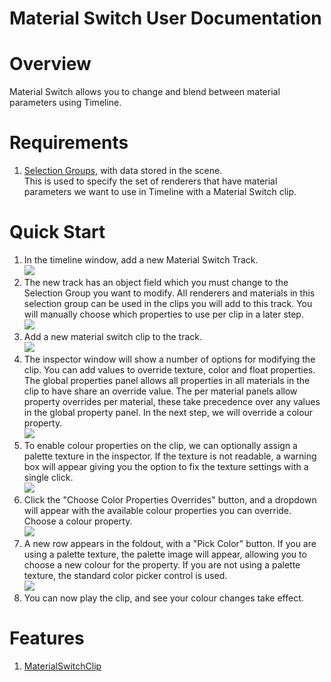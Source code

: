 Material Switch User Documentation
==================================

# Overview
Material Switch allows you to change and blend between material parameters using Timeline.

# Requirements
1. [Selection Groups](https://docs.unity3d.com/Packages/com.unity.selection-groups@latest), 
   with data stored in the scene.   
   This is used to specify the set of renderers that have material parameters 
   we want to use in Timeline with a Material Switch clip. 

# Quick Start
1. In the timeline window, add a new Material Switch Track. <br> ![](images/image1.png)
2. The new track has an object field which you must change to the Selection Group you want to modify. All renderers and materials in this selection group can be used in the clips you will add to this track. You will manually choose which properties to use per clip in a later step. <br> ![](images/image2.png)
3. Add a new material switch clip to the track. <br> ![](images/image3.png)
4. The inspector window will show a number of options for modifying the clip. You can add values to override texture, color and float properties. The global properties panel allows all properties in all materials in the clip to have share an override value. The per material panels allow property overrides per material, these take precedence over any values in the global property panel. In the next step, we will override a colour property. <br> ![](images/image4.png)
5. To enable colour properties on the clip, we can optionally assign a palette texture in the inspector. If the texture is not readable, a warning box will appear giving you the option to fix the texture settings with a single click. <br> ![](images/image5.png)
6. Click the "Choose Color Properties Overrides" button, and a dropdown will appear with the available colour properties you can override. Choose a colour property. <br> ![](images/image6.png)
7. A new row appears in the foldout, with a "Pick Color" button. If you are using a palette texture, the palette image will appear, allowing you to choose a new colour for the property. If you are not using a palette texture, the standard color picker control is used.<br> ![](images/image7.png)
8. You can now play the clip, and see your colour changes take effect.

# Features 
1. [MaterialSwitchClip](material-switch-clip.md)
